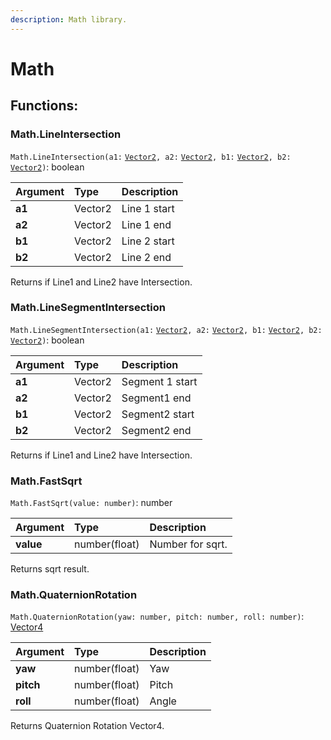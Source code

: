 ```yaml
---
description: Math library.
---
```


# Math

## Functions:

### Math.LineIntersection <a id="database-read"></a>

`Math.LineIntersection(a1:` [`Vector2`](../class/vector2.md)`, a2:` [`Vector2`](../class/vector2.md)`, b1:` [`Vector2`](../class/vector2.md)`, b2:` [`Vector2`](../class/vector2.md)`)`: boolean

| Argument | Type | Description |
| :--- | :--- | :--- |
| **a1** | Vector2 | Line 1 start |
| **a2** | Vector2 | Line 1 end |
| **b1** | Vector2 | Line 2 start |
| **b2** | Vector2 | Line 2 end |

Returns if Line1 and Line2 have Intersection.

### Math.LineSegmentIntersection <a id="database-read"></a>

`Math.LineSegmentIntersection(a1:` [`Vector2`](../class/vector2.md)`, a2:` [`Vector2`](../class/vector2.md)`, b1:` [`Vector2`](../class/vector2.md)`, b2:` [`Vector2`](../class/vector2.md)`)`: boolean

| Argument | Type | Description |
| :--- | :--- | :--- |
| **a1** | Vector2 | Segment 1 start |
| **a2** | Vector2 | Segment1 end |
| **b1** | Vector2 | Segment2 start |
| **b2** | Vector2 | Segment2 end |

Returns if Line1 and Line2 have Intersection.



### Math.FastSqrt <a id="database-read"></a>

`Math.FastSqrt(value: number)`: number

| Argument | Type | Description |
| :--- | :--- | :--- |
| **value** | number\(float\) | Number for sqrt. |

Returns sqrt result.



### Math.QuaternionRotation <a id="database-read"></a>

`Math.QuaternionRotation(yaw: number, pitch: number, roll: number)`: [Vector4](../class/vector4.md)

| Argument | Type | Description |
| :--- | :--- | :--- |
| **yaw** | number\(float\) | Yaw |
| **pitch** | number\(float\) | Pitch |
| **roll** | number\(float\) | Angle |

Returns Quaternion Rotation Vector4.

